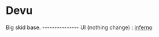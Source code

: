 # Devu
 Big skid base.
	---------------
	UI (nothing change) : [inferno](https://github.com/Sxmurai/Inferno)
